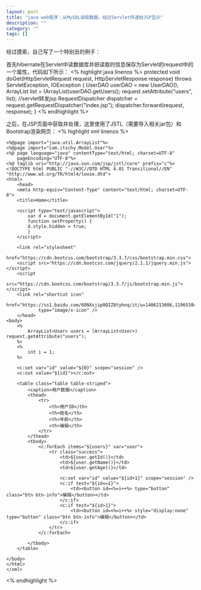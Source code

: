 ```yaml
---
layout: post
title: "java web程序：从MySQL读取数据，经过Servlet传递给JSP显示"
description: ""
category: ""
tags: []
---
```

经过摸索，自己写了一个特别丑的例子：

首先hibernate在Servlet中读数据库并把读取的信息保存为Servlet的request中的一个属性，代码如下所示：
<% highlight java linenos %>
	protected void doGet(HttpServletRequest request, HttpServletResponse response) throws ServletException, IOException {
		UserDAO userDAO = new UserDAO();
		ArrayList<User> list = (ArrayList<User>)userDAO.getUsers();
		request.setAttribute("users", list);
		//servlet转发jsp
		RequestDispatcher dispatcher = request.getRequestDispatcher("index.jsp");
        dispatcher.forward(request, response);
	}
<% endhighlight %>

之后，在JSP页面中获取并处理，这里使用了JSTL（需要导入相关jar包）和Bootstrap渲染网页：
<% highlight xml linenos %>
<?xml version="1.0"?>  
	<%@page import="java.util.ArrayList"%>
	<%@page import="com.itschy.Model.User"%>
	<%@ page language="java" contentType="text/html; charset=UTF-8"
		pageEncoding="UTF-8"%>
	<%@ taglib uri="http://java.sun.com/jsp/jstl/core" prefix="c"%>
	<!DOCTYPE html PUBLIC "-//W3C//DTD HTML 4.01 Transitional//EN" "http://www.w3.org/TR/html4/loose.dtd">
	<html>
		<head>
		<meta http-equiv="Content-Type" content="text/html; charset=UTF-8">
		<title>Home</title>

		<script type="text/javascript">
			var d = document.getElementById("1");
			function setProperty() {
			d.style.hidden = true;
			}
		</script>

		<link rel="stylesheet"
			href="https://cdn.bootcss.com/bootstrap/3.3.7/css/bootstrap.min.css">
		<script src="https://cdn.bootcss.com/jquery/2.1.1/jquery.min.js"></script>
		<script
			src="https://cdn.bootcss.com/bootstrap/3.3.7/js/bootstrap.min.js"></script>
		<link rel="shortcut icon"
			href="https://ss1.baidu.com/6ONXsjip0QIZ8tyhnq/it/u=1406213086,1196538402&fm=58"
				type="image/x-icon" />
		</head>
	<body>
		<%
			ArrayList<User> users = (ArrayList<User>) request.getAttribute("users");
		%>
		<%
			int i = 1;
		%>

		<c:set var="id" value="${0}" scope="session" />
		<c:out value="${id}"></c:out>

		<table class="table table-striped">
			<caption>用户数据</caption>
			<thead>
				<tr>
					<th>用户ID</th>
					<th>姓名</th>
					<th>年龄</th>
					<th>编辑</th>
				</tr>
			</thead>
			<tbody>
				<c:forEach items="${users}" var="user">
					<tr class="success">
						<td>${user.getId()}</td>
						<td>${user.getName()}</td>
						<td>${user.getAge()}</td>

						<c:set var="id" value="${id+1}" scope="session" />
						<c:if test="${id==1}">
							<td><button id=<%=i++%> type="button" class="btn btn-info">编辑</button></td>
						</c:if>
						<c:if test="${id>1}">
							<td><button id=<%=i++%> style="display:none" type="button" class="btn btn-info">编辑</button></td>
						</c:if>
					</tr>
				</c:forEach>

			</tbody>
		</table>

	</body>
	</html>
	</xml>
<% endhighlight %>
